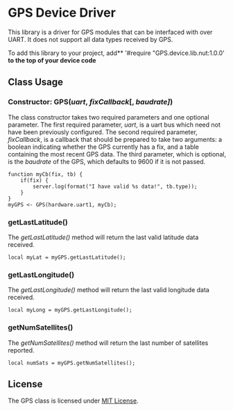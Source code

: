 # GPS Device Driver

This library is a driver for GPS modules that can be interfaced with over UART. It does not support all data types received by GPS.

To add this library to your project, add** '#require "GPS.device.lib.nut:1.0.0' **to the top of your device code**

## Class Usage

### Constructor: GPS(*uart*, *fixCallback*[, *baudrate]*)

The class constructor takes two required parameters and one optional parameter. The first required parameter, *uart*, is a uart bus which need not have been previously configured. The second required parameter, *fixCallback*, is a callback that should be prepared to take two arguments: a boolean indicating whether the GPS currently has a fix, and a table containing the most recent GPS data. The third parameter, which is optional, is the *baudrate* of the GPS, which defaults to 9600 if it is not passed.

```squirrel
function myCb(fix, tb) {
	if(fix) {
		server.log(format("I have valid %s data!", tb.type));
	}
}
myGPS <- GPS(hardware.uart1, myCb);
```

### getLastLatitude()

The *getLastLatitude()* method will return the last valid latitude data received.

```squirrel
local myLat = myGPS.getLastLatitude();
```

### getLastLongitude()

The *getLastLongitude()* method will return the last valid longitude data received.

```squirrel
local myLong = myGPS.getLastLongitude();
```

### getNumSatellites()

The *getNumSatellites()* method will return the last number of satellites reported.

```squirrel
local numSats = myGPS.getNumSatellites();
```

## License

The GPS class is licensed under [MIT License](./LICENSE).